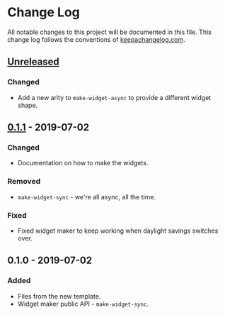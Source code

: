 # Change Log
All notable changes to this project will be documented in this file. This change log follows the conventions of [keepachangelog.com](http://keepachangelog.com/).

## [Unreleased]
### Changed
- Add a new arity to `make-widget-async` to provide a different widget shape.

## [0.1.1] - 2019-07-02
### Changed
- Documentation on how to make the widgets.

### Removed
- `make-widget-sync` - we're all async, all the time.

### Fixed
- Fixed widget maker to keep working when daylight savings switches over.

## 0.1.0 - 2019-07-02
### Added
- Files from the new template.
- Widget maker public API - `make-widget-sync`.

[Unreleased]: https://github.com/your-name/my-pegthing/compare/0.1.1...HEAD
[0.1.1]: https://github.com/your-name/my-pegthing/compare/0.1.0...0.1.1

